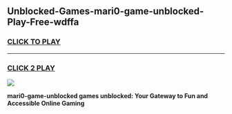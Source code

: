 
## Unblocked-Games-mari0-game-unblocked-Play-Free-wdffa
<h3>
<a href="https://premium76.site?title=mari0-game-unblocked&ref=22A">CLICK TO PLAY</a></h3>
<hr>

<h3>
<a href="https://premium76.site?title=mari0-game-unblocked&ref=22A">CLICK 2 PLAY</a>
  
</h3>

<a href="https://premium76.site?title=mari0-game-unblocked&ref=22A"><img src="https://clearcache.store/games.png"></a>


**mari0-game-unblocked games unblocked: Your Gateway to Fun and Accessible Online Gaming**
